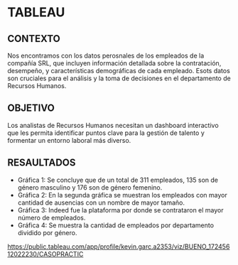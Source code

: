 # TABLEAU
## CONTEXTO
Nos encontramos con los datos perosnales de los empleados de la compañía SRL, que incluyen información detallada sobre la contratación, desempeño, y características demográficas de cada empleado. Esots datos son cruciales para el análisis y la toma de decisiones en el departamento de Recursos Humanos.
## OBJETIVO
Los analistas de Recursos Humanos necesitan un dashboard interactivo que les permita identificar puntos clave para la gestión de talento y formentar un entorno laboral más diverso.
## RESAULTADOS
- Gráfica 1: Se concluye que de un total de 311 empleados, 135 son de género masculino y 176 son de género femenino.
- Gráfica 2: En la segunda gráfica se muestran los empleados con mayor cantidad de ausencias con un nombre de mayor tamaño.
- Gráfica 3: Indeed fue la plataforma por donde se contrataron el mayor número de empleados.
- Gráfica 4: Se muestra la cantidad de empleados por departamento dividido por género.

https://public.tableau.com/app/profile/kevin.garc.a2353/viz/BUENO_17245612022230/CASOPRACTIC

 
